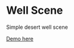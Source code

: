 # Well Scene

Simple desert well scene

[Demo here](https://jumballaya.github.io/Threejs-Well-Scene)
